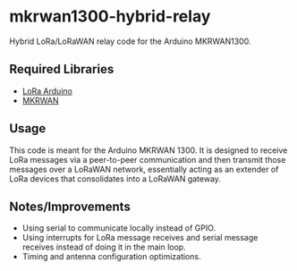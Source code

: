 # mkrwan1300-hybrid-relay
Hybrid LoRa/LoRaWAN relay code for the Arduino MKRWAN1300.

## Required Libraries
* [LoRa Arduino]("https://github.com/sandeepmistry/arduino-LoRa")
* [MKRWAN]("https://github.com/arduino-libraries/MKRWAN")
 
## Usage
This code is meant for the Arduino MKRWAN 1300. It is designed to receive LoRa messages via a peer-to-peer communication and then transmit those messages over a LoRaWAN network, essentially acting as an extender of LoRa devices that consolidates into a LoRaWAN gateway. 

## Notes/Improvements
* Using serial to communicate locally instead of GPIO.
* Using interrupts for LoRa message receives and serial message receives instead of doing it in the main loop. 
* Timing and antenna configuration optimizations. 
